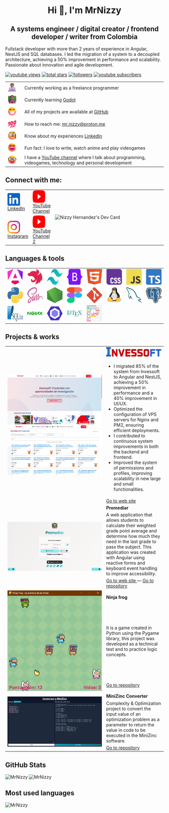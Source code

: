 <h1 align="center">Hi 👋, I'm MrNizzy</h1>
<h2 align="center">A systems engineer / digital creator / frontend developer / writer from Colombia</h2>

<p align="left" >
 Fullstack developer with more than 2 years of experience in Angular, NestJS and SQL databases. I led the migration of a system to a decoupled architecture, achieving a 50% improvement in performance and scalability. Passionate about innovation and agile development.
</p>

<p align="left">
      <a href="https://www.youtube.com/channel/UCFjfIk29NqqPGmrCfCV14Yg">
         <img alt="youtube views" title="YouTube views" src="https://custom-icon-badges.demolab.com/youtube/channel/views/UCFjfIk29NqqPGmrCfCV14Yg?color=9d7203&logo=eye&logoColor=black&style=for-the-badge&labelColor=f3c913"/></a> 
      <a href="https://github.com/MrNizzy?tab=repositories&sort=stargazers">
         <img alt="total stars" title="Total stars on GitHub" src="https://custom-icon-badges.demolab.com/github/stars/MrNizzy?color=9d7203&style=for-the-badge&labelColor=f3c913&logo=star&logoColor=black"/></a>
      <a href="https://github.com/MrNizzy?tab=followers">
         <img alt="followers" title="Follow me on Github" src="https://custom-icon-badges.demolab.com/github/followers/MrNizzy?color=1155ba&labelColor=236ad3&style=for-the-badge&logo=person-add&label=Follow&logoColor=white"/></a>
      <a href="https://www.youtube.com/channel/UCFjfIk29NqqPGmrCfCV14Yg?sub_confirmation=1">
         <img alt="youtube subscribers" title="Subscribe to my YouTube channel" src="https://custom-icon-badges.demolab.com/youtube/channel/subscribers/UCFjfIk29NqqPGmrCfCV14Yg?color=a80f23&label=SUBSCRIBE&logo=video&logoColor=white&style=for-the-badge&labelColor=c70f23"/></a> 
   </p>

<table>
    <tr>
        <td style="width: 40px;"><img src="./public/icons/Man%20Technologist%20Medium%20Skin%20Tone.png" height="30" width="30" alt="work" /></td>
        <td>Currently working as a freelance programmer</td>
    </tr>
    <tr>
        <td style="width: 40px;"><img src="./public/icons/Man Teacher Medium Skin Tone.png" height="30" width="30" alt="Studying" /></td>
        <td>Currently learning <a href="https://godotengine.org/">Godot</a></td>
    </tr>
    <tr>
        <td style="width: 40px;"><img src="./public/icons/Beaming Face with Smiling Eyes.png" height="30" width="30" alt="Smile" /></td>
        <td>All of my projects are available at <a href="https://github.com/MrNizzy">GitHub</a></td>
    </tr>
    <tr>
        <td style="width: 40px;"><img src="./public/icons/Hundred Points.png" height="30" width="30" alt="work together" /></td>
        <td>How to reach me: <a href="mailto:mr.nizzy@proton.me">mr.nizzy@proton.me</a></td>
    </tr>
    <tr>
        <td style="width: 40px;"><img src="./public/icons/Face with Monocle.png" height="30" width="30" alt="Experience" /></td>
        <td>Know about my experiences <a href="https://www.linkedin.com/in/mrnizzy/">LinkedIn</a></td>
    </tr>
    <tr>
        <td style="width: 40px;"><img src="./public/icons/Smiling Face with Heart-Eyes.png" height="30" width="30" alt="Hobbies" /></td>
        <td>Fun fact: I love to write, watch anime and play videogames</td>
    </tr>
    <tr>
        <td style="width: 40px;"><img src="./public/icons/Nerd Face.png" height="30" width="30" alt="Nerd Channel" /></td>
        <td>I have a <a href="https://www.youtube.com/@MrNizzy">YouTube channel</a> where I talk about programming, videogames, technology and personal development</td>
    </tr>
</table>

<h2 align="left">Connect with me:</h2>
<table>
    <tr>
        <td><a href="https://linkedin.com/in/mrnizzy" target="blank"><img align="center" src="./public/icons/linkedin.svg" alt="mrnizzy" height="40" width="40" /></a>
        <a href="https://linkedin.com/in/mrnizzy" target="blank">LinkedIn</a></td>
        <td><a href="https://www.youtube.com/@MrNizzy" target="blank"><img align="center" src="./public/icons/youtube.svg" alt="mr. nizzy" height="40" width="40" /></a>
        <a href="https://www.youtube.com/@MrNizzy" target="blank">YouTube Channel</a>
        </td>
        <td rowspan="2" style="width: 300px"><a href="https://app.daily.dev/mrnizzy"><img align="right" src="https://api.daily.dev/devcards/v2/CozVE49xs.png?r=7e4&type=default" width="356" alt="Nizzy Hernandez's Dev Card"/></a></td>
    </tr>
    <tr>
        <td><a href="https://instagram.com/mr.nizzy" target="blank"><img align="center" src="./public/icons/instagram.svg" alt="mr.nizzy" height="40" width="40" /></a>
        <a href="https://instagram.com/mr.nizzy" target="blank">Instagram</a>
        </td>
        <td><a href="https://www.youtube.com/channel/UCyGeNSYTlHkZPCx08vtozVg" target="blank"><img align="center" src="./public/icons/youtube.svg" alt="mr. nizzy" height="40" width="40" /></a>
        <a href="https://www.youtube.com/channel/UCyGeNSYTlHkZPCx08vtozVg" target="blank">YouTube Channel 2</a>
        </td>
    </tr>
</table>

<h2 align="left">Languages & tools</h2>

<table>
    <tr>
        <td><a href="https://angular.io/cli" target="_blank" rel="noreferrer"> <img src="./public/icons/angular.svg" alt="Angular" height="50" width="50"/> </a></td>
        <td><a href="https://nestjs.com/" target="_blank" rel="noreferrer"> <img src="./public/icons/nestjs.svg" alt="Nestjs" height="50" width="50"/> </a></td>
        <td><a href="https://tailwindcss.com/" target="_blank" rel="noreferrer"> <img src="./public/icons/tailwindcss.svg" alt="Tailwindcss" height="50" width="50"/> </a></td>
        <td><a href="https://getbootstrap.com" target="_blank" rel="noreferrer"> <img src="./public/icons/bootstrap.svg" alt="Bootstrap" height="50" width="50"/> </a></td>
        <td><a href="https://developer.mozilla.org/es/docs/Web/HTML" target="_blank" rel="noreferrer"> <img src="./public/icons/html5.svg" alt="html5" height="50" width="50"/> </a></td>
        <td><a href="https://developer.mozilla.org/es/docs/Learn/Getting_started_with_the_web/CSS_basics" target="_blank" rel="noreferrer"> <img src="./public/icons/css.svg" alt="css3" height="50" width="50"/> </a></td>
        <td><a href="https://developer.mozilla.org/en-US/docs/Web/JavaScript" target="_blank" rel="noreferrer"> <img src="./public/icons/javascript.svg" alt="javascript" height="50" width="50"/> </a></td>
        <td><a href="https://www.typescriptlang.org/" target="_blank" rel="noreferrer"> <img src="./public/icons/typescript.svg" alt="typescript" height="50" width="50"/> </a></td>
    </tr>
    <tr>
        <td><a href="https://www.python.org" target="_blank" rel="noreferrer"> <img src="./public/icons/python.svg" alt="python" height="50" width="50"/> </a></td>
        <td><a href="https://sass-lang.com" target="_blank" rel="noreferrer"> <img src="./public/icons/sass.svg" alt="sass" height="50" width="50"/> </a></td>
        <td><a href="https://nodejs.org" target="_blank" rel="noreferrer"> <img src="./public/icons/nodejs.svg" alt="nodejs" height="50" width="50"/> </a></td>
        <td><a href="https://www.figma.com/" target="_blank" rel="noreferrer"> <img src="./public/icons/figma.svg" alt="figma" height="50" width="50"/> </a></td>
        <td><a href="https://git-scm.com/" target="_blank" rel="noreferrer"> <img src="./public/icons/git.svg" alt="git" height="50" width="50"/> </a></td>
        <td><a href="https://www.linux.org/" target="_blank" rel="noreferrer"> <img src="./public/icons/linux.svg" alt="linux" height="50" width="50"/> </a></td>
        <td><a href="https://www.mysql.com/" target="_blank" rel="noreferrer"> <img src="./public/icons/mysql.svg" alt="mysql" height="50" width="50"/> </a></td>
        <td><a href="https://www.postgresql.org" target="_blank" rel="noreferrer"> <img src="./public/icons/postgresql.svg" alt="postgresql" height="50" width="50"/> </a></td>
    </tr>
    <tr>
        <td><a href="https://www.sqlite.org/" target="_blank" rel="noreferrer"> <img src="./public/icons/sqlite.svg" alt="sqlite" height="50" width="50"/> </a></td>
        <td><a href="https://nginx.org/en/" target="_blank" rel="noreferrer"> <img src="./public/icons/nginx.svg" alt="NGINX" height="50" width="50" /> </a></td>
        <td><a href="https://eslint.org/" target="_blank" rel="noreferrer"> <img src="./public/icons/eslint.svg" alt="EsLint" height="50" width="50" /> </a></td>
        <td><a href="https://www.latex-project.org/" target="_blank" rel="noreferrer"> <img src="./public/icons/latex.svg" alt="LaTex" height="50" width="50" /> </a></td>
        <td><a href="https://prettier.io/" alt="Prettier" target="_blank" rel="noreferrer"> <img src="./public/icons/prettier-icon-light.svg" alt="Prettier" height="50" width="50" /> </a></td>
        <td colspan="3"></td>
    </tr>
</table>

<h2 align="left">Projects & works</h2>
<table>
    <tr>
        <td rowspan="3" style="width: 300px">
          <img src="./public/screenshots/invessoft.png" alt="Invessoft" width="300" />
          <img src="./public/screenshots/invessoft_2.png" alt="Invessoft" width="300" />
        </td>
        <td>
          <strong>
            <img src="./public/icons/invessoft.png" alt="Invessoft" height="30" />
          </strong>
          </td>
    </tr>
    <tr>
        <td>
          <ul>
            <li>
              I migrated 85% of the system from Invessoft to Angular and NestJS, achieving a 50% improvement in performance and a 40% improvement in UI/UX.
            </li>
            <li>
              Optimized the configuration of VPS servers for Nginx and PM2, ensuring efficient deployments.
            </li>
            <li>
              I contributed to continuous system improvements in both the backend and frontend.
            </li>
            <li>
              Improved the system of permissions and profiles, improving scalability in new large and small functionalities.
            </li>
          </ul>
        </td>
    </tr>
    <tr>
        <td>
          <a href="https://invessoft.app/" target="_blank">
            Go to web site
          </a>
        </td>
    </tr>
    <tr>
        <td rowspan="3" style="width: 300px"><img src="./public/screenshots/promediar.png" alt="Promediar" width="300" /></td>
        <td><strong>Promediar</strong></td>
    </tr>
    <tr>
        <td>
          A web application that allows students to calculate their weighted grade point average and determine how much they need in the last grade to pass the subject. This application was created with Angular using reactive forms and keyboard event handling to improve accessibility.
        </td>
    </tr>
    <tr>
        <td>
          <a href="https://promediar.netlify.app/" target="_blank">
            Go to web site
          </a>
          —
          <a href="https://github.com/MrNizzy/promediar-angular" target="_blank">
            Go to repository
          </a>
        </td>
    </tr>
    <tr>
        <td rowspan="3" style="width: 300px"><img src="./public/screenshots/ninja_frog.png" alt="Promediar" width="300" /></td>
        <td><strong>Ninja frog</strong></td>
    </tr>
    <tr>
        <td>
          It is a game created in Python using the Pygame library, this project was developed as a technical test and to practice logic concepts.
        </td>
    </tr>
    <tr>
        <td>
          <a href="https://github.com/MrNizzy/Ninja-Frog" target="_blank">
            Go to repository
          </a>
        </td>
    </tr>
    <tr>
        <td rowspan="3" style="width: 300px"><img src="./public/screenshots/minizinc.png" alt="Promediar" width="300" /></td>
        <td><strong>MiniZinc Converter</strong></td>
    </tr>
    <tr>
        <td>
          Complexity & Optimization project to convert the input value of an optimization problem as a parameter to return the value in code to be executed in the MiniZinc software.
        </td>
    </tr>
    <tr>
        <td>
          <a href="https://github.com/MrNizzy/convertidor-minizinc" target="_blank">
            Go to repository
          </a>
        </td>
    </tr>
</table>

<h2 align="left">GitHub Stats</h2>

<p align="left">
   <img src="https://github-readme-stats.vercel.app/api?username=MrNizzy&show_icons=true&locale=en&theme=dark&include_all_commits=true&count_private=true" alt="MrNizzy" />
   <img src="https://github-readme-streak-stats.herokuapp.com/?user=MrNizzy&theme=dark" alt="MrNizzy" />

</p>

<h2 align="left">Most used languages</h2>

<p align="left">
   <img src="https://github-readme-stats.vercel.app/api/top-langs?username=MrNizzy&show_icons=true&locale=en&layout=compact&theme=dark" alt="MrNizzy" />
</p>
